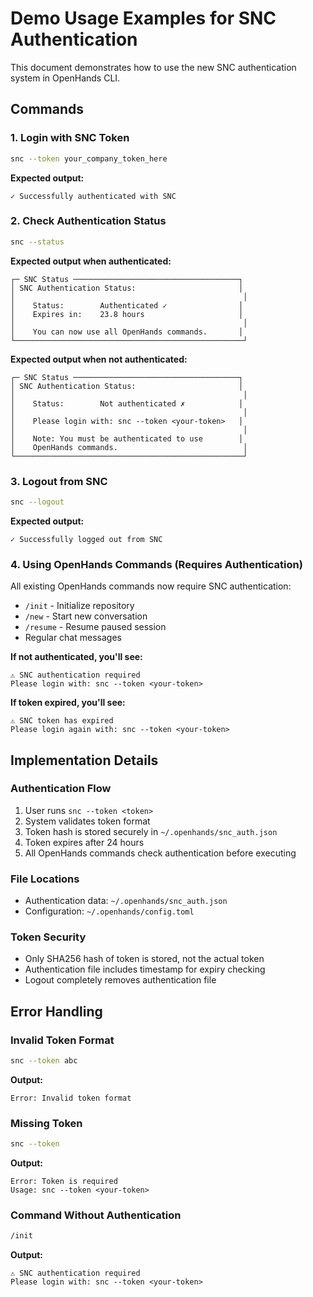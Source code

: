 # Demo Usage Examples for SNC Authentication

This document demonstrates how to use the new SNC authentication system in OpenHands CLI.

## Commands

### 1. Login with SNC Token

```bash
snc --token your_company_token_here
```

**Expected output:**

```
✓ Successfully authenticated with SNC
```

### 2. Check Authentication Status

```bash
snc --status
```

**Expected output when authenticated:**

```
┌─ SNC Status ─────────────────────────────────────┐
│ SNC Authentication Status:                       │
│                                                   │
│    Status:        Authenticated ✓                │
│    Expires in:    23.8 hours                     │
│                                                   │
│    You can now use all OpenHands commands.       │
└───────────────────────────────────────────────────┘
```

**Expected output when not authenticated:**

```
┌─ SNC Status ─────────────────────────────────────┐
│ SNC Authentication Status:                       │
│                                                   │
│    Status:        Not authenticated ✗            │
│                                                   │
│    Please login with: snc --token <your-token>   │
│                                                   │
│    Note: You must be authenticated to use        │
│    OpenHands commands.                            │
└───────────────────────────────────────────────────┘
```

### 3. Logout from SNC

```bash
snc --logout
```

**Expected output:**

```
✓ Successfully logged out from SNC
```

### 4. Using OpenHands Commands (Requires Authentication)

All existing OpenHands commands now require SNC authentication:

- `/init` - Initialize repository
- `/new` - Start new conversation
- `/resume` - Resume paused session
- Regular chat messages

**If not authenticated, you'll see:**

```
⚠ SNC authentication required
Please login with: snc --token <your-token>
```

**If token expired, you'll see:**

```
⚠ SNC token has expired
Please login again with: snc --token <your-token>
```

## Implementation Details

### Authentication Flow

1. User runs `snc --token <token>`
2. System validates token format
3. Token hash is stored securely in `~/.openhands/snc_auth.json`
4. Token expires after 24 hours
5. All OpenHands commands check authentication before executing

### File Locations

- Authentication data: `~/.openhands/snc_auth.json`
- Configuration: `~/.openhands/config.toml`

### Token Security

- Only SHA256 hash of token is stored, not the actual token
- Authentication file includes timestamp for expiry checking
- Logout completely removes authentication file

## Error Handling

### Invalid Token Format

```bash
snc --token abc
```

**Output:**

```
Error: Invalid token format
```

### Missing Token

```bash
snc --token
```

**Output:**

```
Error: Token is required
Usage: snc --token <your-token>
```

### Command Without Authentication

```bash
/init
```

**Output:**

```
⚠ SNC authentication required
Please login with: snc --token <your-token>
```
